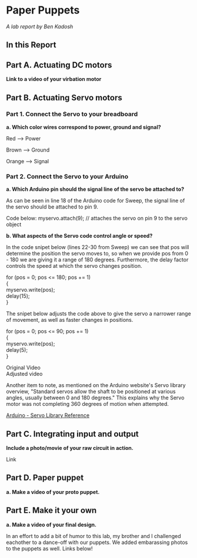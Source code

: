 # Paper Puppets

*A lab report by Ben Kadosh*

## In this Report

## Part A. Actuating DC motors

**Link to a video of your virbation motor**

## Part B. Actuating Servo motors

### Part 1. Connect the Servo to your breadboard

**a. Which color wires correspond to power, ground and signal?**

Red --> Power

Brown --> Ground

Orange --> Signal

### Part 2. Connect the Servo to your Arduino

**a. Which Arduino pin should the signal line of the servo be attached to?**

As can be seen in line 18 of the Arduino code for Sweep, the signal line of the servo should be attached to pin 9.

Code below: 
myservo.attach(9);  // attaches the servo on pin 9 to the servo object

**b. What aspects of the Servo code control angle or speed?**

In the code snipet below (lines 22-30 from Sweep) we can see that pos will determine the position the servo moves to, so when we provide pos from 0 - 180 we are giving it a range of 180 degrees. Furthermore, the delay factor controls the speed at which the servo changes position. 

for (pos = 0; pos <= 180; pos += 1)  
{  
  myservo.write(pos);  
  delay(15);                       
}

The snipet below adjusts the code above to give the servo a narrower range of movement, as well as faster changes in positions. 


for (pos = 0; pos <= 90; pos += 1)  
{  
  myservo.write(pos);  
  delay(5);  
}

Original Video  
Adjusted video

Another item to note, as mentioned on the Arduino website's Servo library overview, "Standard servos allow the shaft to be positioned at various angles, usually between 0 and 180 degrees." This explains why the Servo motor was not completing 360 degrees of motion when attempted. 

[Arduino - Servo Library Reference](https://www.arduino.cc/en/reference/servo)


## Part C. Integrating input and output

**Include a photo/movie of your raw circuit in action.**

Link

## Part D. Paper puppet

**a. Make a video of your proto puppet.**

## Part E. Make it your own

**a. Make a video of your final design.**

In an effort to add a bit of humor to this lab, my brother and I challenged eachother to a dance-off with our puppets. We added embarassing photos to the puppets as well. Links below!

